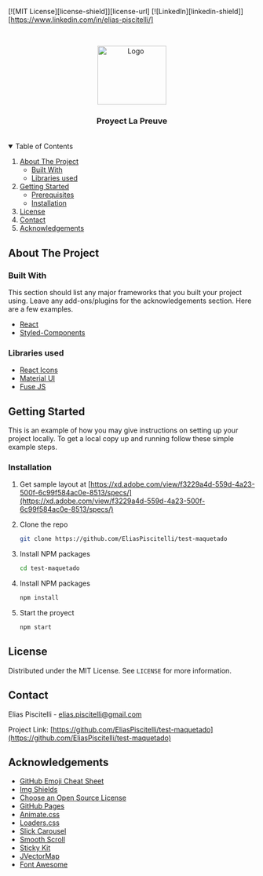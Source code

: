 [![MIT License][license-shield]][license-url]
[![LinkedIn][linkedin-shield]][https://www.linkedin.com/in/elias-piscitelli/]



<!-- PROJECT LOGO -->
<br />
<p align="center">
  <a href="https://github.com/othneildrew/Best-README-Template">
    <img src="/readme_img.jpg" alt="Logo" width="140" height="120">
  </a>
</p>
  <h3 align="center">Proyect La Preuve</h3>
<br />



<!-- TABLE OF CONTENTS -->
<details open="open">
  <summary>Table of Contents</summary>
  <ol>
    <li>
      <a href="#about-the-project">About The Project</a>
      <ul>
        <li><a href="#built-with">Built With</a></li>
        <li><a href="#libraries-used">Libraries used</a></li>
      </ul>
    </li>
    <li>
      <a href="#getting-started">Getting Started</a>
      <ul>
        <li><a href="#prerequisites">Prerequisites</a></li>
        <li><a href="#installation">Installation</a></li>
      </ul>
    </li>
    <li><a href="#license">License</a></li>
    <li><a href="#contact">Contact</a></li>
    <li><a href="#acknowledgements">Acknowledgements</a></li>
  </ol>
</details>



<!-- ABOUT THE PROJECT -->
## About The Project




### Built With

This section should list any major frameworks that you built your project using. Leave any add-ons/plugins for the acknowledgements section. Here are a few examples.
* [React](https://es.reactjs.org/)
* [Styled-Components](https://styled-components.com/)

### Libraries used
* [React Icons](https://react-icons.github.io/react-icons/)
* [Material UI](https://material-ui.com/es/)
* [Fuse JS](https://fusejs.io/)

<!-- GETTING STARTED -->
## Getting Started

This is an example of how you may give instructions on setting up your project locally.
To get a local copy up and running follow these simple example steps.


### Installation

1. Get sample layout at [https://xd.adobe.com/view/f3229a4d-559d-4a23-500f-6c99f584ac0e-8513/specs/](https://xd.adobe.com/view/f3229a4d-559d-4a23-500f-6c99f584ac0e-8513/specs/)

2. Clone the repo
   ```sh
   git clone https://github.com/EliasPiscitelli/test-maquetado
   ```

3. Install NPM packages
   ```sh
   cd test-maquetado
   ```

4. Install NPM packages
   ```sh
   npm install
   ```

5. Start the proyect
   ```sh
   npm start
   ```




<!-- LICENSE -->
## License

Distributed under the MIT License. See `LICENSE` for more information.



<!-- CONTACT -->
## Contact

Elias Piscitelli - elias.piscitelli@gmail.com

Project Link: [https://github.com/EliasPiscitelli/test-maquetado](https://github.com/EliasPiscitelli/test-maquetado)



<!-- ACKNOWLEDGEMENTS -->
## Acknowledgements
* [GitHub Emoji Cheat Sheet](https://www.webpagefx.com/tools/emoji-cheat-sheet)
* [Img Shields](https://shields.io)
* [Choose an Open Source License](https://choosealicense.com)
* [GitHub Pages](https://pages.github.com)
* [Animate.css](https://daneden.github.io/animate.css)
* [Loaders.css](https://connoratherton.com/loaders)
* [Slick Carousel](https://kenwheeler.github.io/slick)
* [Smooth Scroll](https://github.com/cferdinandi/smooth-scroll)
* [Sticky Kit](http://leafo.net/sticky-kit)
* [JVectorMap](http://jvectormap.com)
* [Font Awesome](https://fontawesome.com)
